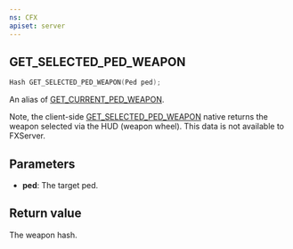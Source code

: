 ```yaml
---
ns: CFX
apiset: server
---
```

## GET_SELECTED_PED_WEAPON

```c
Hash GET_SELECTED_PED_WEAPON(Ped ped);
```

An alias of [GET_CURRENT_PED_WEAPON](#_0xB0237302).

Note, the client-side [GET_SELECTED_PED_WEAPON](#_0x0A6DB4965674D243) native returns the weapon selected via the HUD (weapon wheel). This data is not available to FXServer.

## Parameters
* **ped**: The target ped.

## Return value
The weapon hash.
